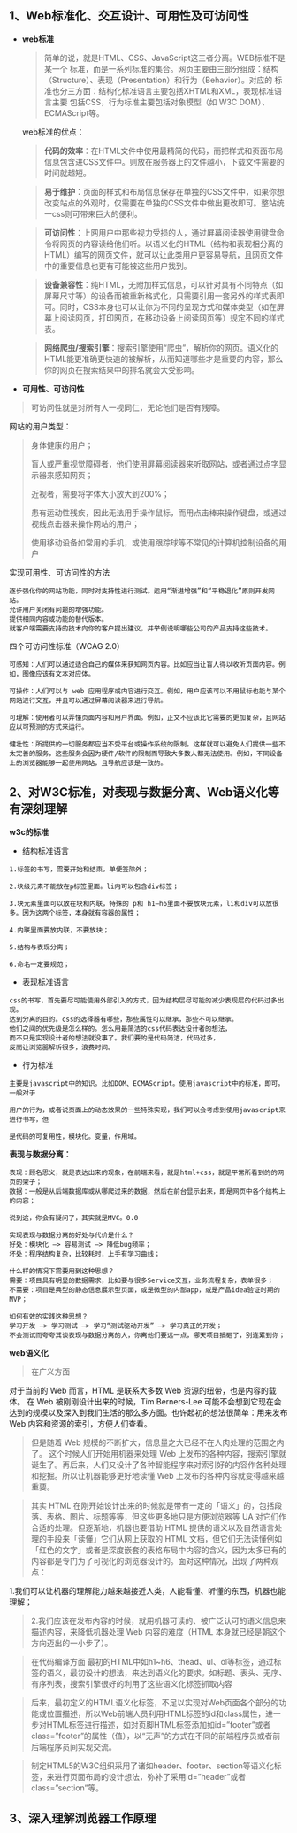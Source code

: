 ## 1、Web标准化、交互设计、可用性及可访问性

* **web标准**

	>简单的说，就是HTML、CSS、JavaScript这三者分离。WEB标准不是某一个
	标准，而是一系列标准的集合。网页主要由三部分组成：结构
	（Structure）、表现（Presentation）和行为（Behavior）。对应的
	标准也分三方面：结构化标准语言主要包括XHTML和XML，表现标准语言主要
	包括CSS，行为标准主要包括对象模型（如 W3C DOM）、ECMAScript等。

	web标准的优点：
	

	>**代码的效率**：在HTML文件中使用最精简的代码，而把样式和页面布局信息包含进CSS文件中。则放在服务器上的文件越小，下载文件需要的时间就越短。
	
	>**易于维护**：页面的样式和布局信息保存在单独的CSS文件中，如果你想改变站点的外观时，仅需要在单独的CSS文件中做出更改即可。整站统一css则可带来巨大的便利。
	
	>**可访问性**：上网用户中那些视力受损的人，通过屏幕阅读器使用键盘命令将网页的内容读给他们听。以语义化的HTML（结构和表现相分离的HTML）编写的网页文件，就可以让此类用户更容易导航，且网页文件中的重要信息也更有可能被这些用户找到。
	
	>**设备兼容性**：纯HTML，无附加样式信息，可以针对具有不同特点（如屏幕尺寸等）的设备而被重新格式化，只需要引用一套另外的样式表即可。同时，CSS本身也可以让你为不同的呈现方式和媒体类型（如在屏幕上阅读网页，打印网页，在移动设备上阅读网页等）规定不同的样式表。
	
	>**网络爬虫/搜索引擎**：搜索引擎使用“爬虫”，解析你的网页。语义化的HTML能更准确更快速的被解析，从而知道哪些才是重要的内容，那么你的网页在搜索结果中的排名就会大受影响。


* **可用性、可访问性**

>可访问性就是对所有人一视同仁，无论他们是否有残障。

网站的用户类型：

>身体健康的用户；
>
>盲人或严重视觉障碍者，他们使用屏幕阅读器来听取网站，或者通过点字显示器来感知网页；
>
>近视者，需要将字体大小放大到200%；
>
>患有运动性残疾，因此无法用手操作鼠标，而用点击棒来操作键盘，或通过视线点击器来操作网站的用户；
>
>使用移动设备如常用的手机，或使用跟踪球等不常见的计算机控制设备的用户

实现可用性、可访问性的方法

	逐步强化你的网站功能，同时对支持性进行测试。运用“渐进增强”和“平稳退化”原则开发网站。
	允许用户关闭有问题的增强功能。
	提供相同内容或功能的替代版本。
	就客户端需要支持的技术向你的客户提出建议，并举例说明哪些公司的产品支持这些技术。


四个可访问性标准（WCAG 2.0）

	可感知：人们可以通过适合自己的媒体来获知网页内容。比如应当让盲人得以收听页面内容。例如，图像应该有文本对应体。
	
	可操作：人们可以与 web 应用程序或内容进行交互。例如，用户应该可以不用鼠标也能与某个网站进行交互，并且可以通过屏幕阅读器来进行导航。
	
	可理解：使用者可以弄懂页面内容和用户界面。例如，正文不应该比它需要的更加复杂，且网站应以可预测的方式来运行。
	
	健壮性：所提供的一切服务都应当不受平台或操作系统的限制。这样就可以避免人们提供一些不太完善的服务，这些服务会因为硬件/软件的限制而导致大多数人都无法使用。例如，不同设备上的浏览器能够一起使用网站，且导航应该是一致的。

## 2、对W3C标准，对表现与数据分离、Web语义化等有深刻理解


**w3c的标准**

 

* 结构标准语言

>

	1.标签的书写，需要开始和结束。单便签除外； 
	
 	2.块级元素不能放在p标签里面。li内可以包含div标签； 
	
	3.块元素里面可以放在块和内联，特殊的 p和 h1—h6里面不要放块元素，li和div可以放很多。因为这两个标签，本身就有容器的属性； 
	
	4.内联里面要放内联，不要放块； 
	
	5.结构与表现分离； 
	
	6.命名一定要规范；

* 表现标准语言

>

	css的书写，首先要尽可能使用外部引入的方式，因为结构层尽可能的减少表现层的代码过多出现。
	达到分离的目的。css的选择器有哪些，那些属性可以继承，那些不可以继承。
	他们之间的优先级是怎么样的。怎么用最简洁的css代码表达设计者的想法，
	而不只是实现设计者的想法就没事了。我们要的是代码简洁，代码过多，
	反而让浏览器解析很多，浪费时间。

* 行为标准

>

	主要是javascript中的知识。比如DOM、ECMAScript。使用javascript中的标准，即可。一般对于

	用户的行为，或者说页面上的动态效果的一些特殊实现，我们可以会考虑到使用javascript来进行书写，但

	是代码的可复用性，模块化。变量，作用域。

**表现与数据分离：**

	表现：顾名思义，就是表达出来的现象，在前端来看，就是html+css，就是平常所看到的的网页的架子；
	数据：一般是从后端数据库或从哪爬过来的数据，然后在前台显示出来，即是网页中各个结构上的内容；
	 
	说到这，你会有疑问了，其实就是MVC。0.0
	 
	实现表现与数据分离的好处与代价是什么？
	好处：模块化 –> 容易测试 –> 降低bug频率；
	坏处：程序结构复杂，比较耗时，上手有学习曲线；
	 
	什么样的情况下需要用到这种思想？
	需要：项目具有明显的数据需求，比如要与很多Service交互，业务流程复杂，表单很多；
	不需要：项目是典型的静态信息展示型页面，或是微型的内部app，或是产品idea验证时期的MVP；
	 
	如何有效的实践这种思想？
	学习开发 –> 学习测试 –> 学习“测试驱动开发” –> 学习真正的开发；
	不会测试而夸夸其谈表现与数据分离的人，你离他们要远一点，哪天项目搞砸了，别连累到你；


**web语义化**

>在广义方面
>
对于当前的 Web 而言，HTML 是联系大多数 Web 资源的纽带，也是内容的载体。
在 Web 被刚刚设计出来的时候，Tim Berners-Lee 可能不会想到它现在会达到的规模以及深入到我们生活的那么多方面。也许起初的想法很简单：用来发布 Web 内容和资源的索引，方便人们查看。
	 
>但是随着 Web 规模的不断扩大，信息量之大已经不在人肉处理的范围之内了。
这个时候人们开始用机器来处理 Web 上发布的各种内容，搜索引擎就诞生了。再后来，人们又设计了各种智能程序来对索引好的内容作各种处理和挖掘。所以让机器能够更好地读懂 Web 上发布的各种内容就变得越来越重要。
	 
>其实 HTML 在刚开始设计出来的时候就是带有一定的「语义」的，包括段落、表格、图片、标题等等，但这些更多地只是方便浏览器等 UA 对它们作合适的处理。但逐渐地，机器也要借助 HTML 提供的语义以及自然语言处理的手段来「读懂」它们从网上获取的 HTML 文档，但它们无法读懂例如「红色的文字」或者是深度嵌套的表格布局中内容的含义，因为太多已有的内容都是专门为了可视化的浏览器设计的。面对这种情况，出现了两种观点：
>
1.我们可以让机器的理解能力越来越接近人类，人能看懂、听懂的东西，机器也能理解；

>2.我们应该在发布内容的时候，就用机器可读的、被广泛认可的语义信息来描述内容，来降低机器处理 Web 内容的难度（HTML 本身就已经是朝这个方向迈出的一小步了）。
 
>在代码编译方面
最初的HTML中如h1~h6、thead、ul、ol等标签，通过标签的语义，最初设计的想法，来达到语义化的要求。如标题、表头、无序、有序列表，搜索引擎很好的利用了这些语义化标签抓取内容
 
>后来，最初定义的HTML语义化标签，不足以实现对Web页面各个部分的功能或位置描述，所以Web前端人员利用HTML标签的id和class属性，进一步对HTML标签进行描述，如对页脚HTML标签添加如id=”footer”或者class=”footer”的属性（值），以“无声”的方式在不同的前端程序员或者前后端程序员间实现交流。
 
>制定HTML5的W3C组织采用了诸如header、footer、section等语义化标签，来进行页面布局的设计想法，弥补了采用id=”header”或者class=”section”等。
>

## 3、深入理解浏览器工作原理








